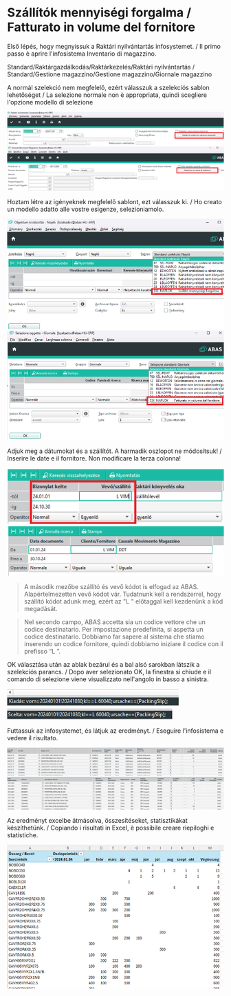 # Szállítók mennyiségi forgalma / Fatturato in volume del fornitore

Első lépés, hogy megnyissuk a Raktári nyilvántartás infosystemet. / Il primo passo è aprire l'infosistema Inventario di magazzino.

Standard/Raktárgazdálkodás/Raktárkezelés/Raktári nyilvántartás / Standard/Gestione magazzino/Gestione magazzino/Giornale magazzino

A normál szelekció nem megfelelő, ezért válasszuk a szelekciós sablon lehetőséget / La selezione normale non è appropriata, quindi scegliere l'opzione modello di selezione

![alt text](image-1.png)
![alt text](image.png)

Hoztam létre az igényeknek megfelelő sablont, ezt válasszuk ki. / Ho creato un modello adatto alle vostre esigenze, selezioniamolo.

![alt text](image-3.png)
![alt text](image-2.png)


Adjuk meg a dátumokat és a szállítót. A harmadik oszlopot ne módosítsuk! / Inserire le date e il fornitore. Non modificare la terza colonna!

![alt text](image-11.png)
![alt text](image-10.png)

> A második mezőbe szállító és vevő kódot is elfogad az ABAS. Alapértelmezetten vevő kódot vár. Tudatnunk kell a rendszerrel, hogy szállító kódot adunk meg, ezért az "L " előtaggal kell kezdenünk a kód megadását.

> Nel secondo campo, ABAS accetta sia un codice vettore che un codice destinatario. Per impostazione predefinita, si aspetta un codice destinatario. Dobbiamo far sapere al sistema che stiamo inserendo un codice fornitore, quindi dobbiamo iniziare il codice con il prefisso “L ”.


OK választása után az ablak bezárul és a bal alsó sarokban látszik a szelekciós parancs. / Dopo aver selezionato OK, la finestra si chiude e il comando di selezione viene visualizzato nell'angolo in basso a sinistra. 

![alt text](image-12.png)
![alt text](image-13.png)

Futtassuk az infosystemet, és látjuk az eredményt. / Eseguire l'infosistema e vedere il risultato.

![alt text](image-9.png)
![alt text](image-8.png)

Az eredményt excelbe átmásolva, összesítéseket, statisztikákat készíthetünk. / Copiando i risultati in Excel, è possibile creare riepiloghi e statistiche.

![alt text](image-14.png)

